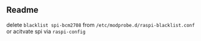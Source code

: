 ## Readme

delete ```blacklist spi-bcm2708``` from ```/etc/modprobe.d/raspi-blacklist.conf```
or acitvate spi via ```raspi-config```
